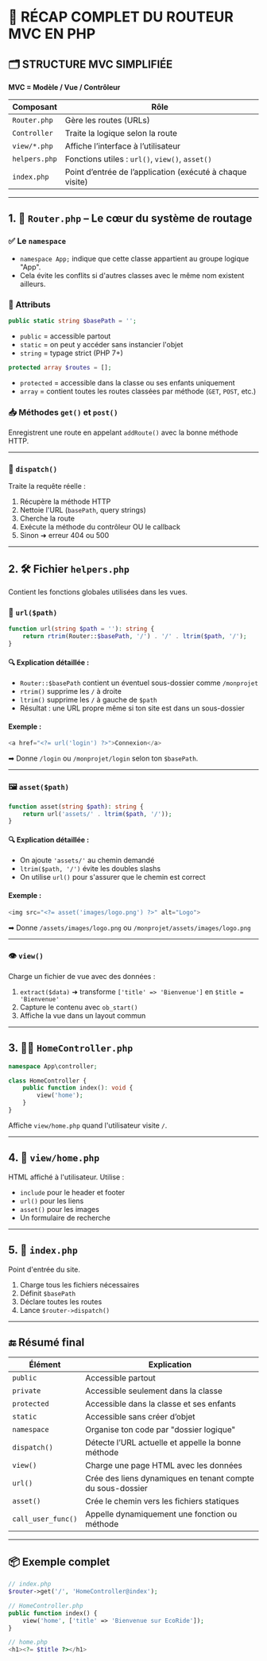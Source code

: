 
# 🧠 RÉCAP COMPLET DU ROUTEUR MVC EN PHP

## 🗂️ STRUCTURE MVC SIMPLIFIÉE

**MVC = Modèle / Vue / Contrôleur**

| Composant     | Rôle |
|---------------|------|
| `Router.php`  | Gère les routes (URLs) |
| `Controller`  | Traite la logique selon la route |
| `view/*.php`  | Affiche l’interface à l’utilisateur |
| `helpers.php` | Fonctions utiles : `url()`, `view()`, `asset()` |
| `index.php`   | Point d’entrée de l’application (exécuté à chaque visite) |

---

## 1. 🧭 `Router.php` – Le cœur du système de routage

### ✅ Le `namespace`

- `namespace App;` indique que cette classe appartient au groupe logique "App".
- Cela évite les conflits si d'autres classes avec le même nom existent ailleurs.

### 🧱 Attributs

```php
public static string $basePath = '';
```
- `public` = accessible partout
- `static` = on peut y accéder sans instancier l'objet
- `string` = typage strict (PHP 7+)

```php
protected array $routes = [];
```
- `protected` = accessible dans la classe ou ses enfants uniquement
- `array` = contient toutes les routes classées par méthode (`GET`, `POST`, etc.)

### 📥 Méthodes `get()` et `post()`

Enregistrent une route en appelant `addRoute()` avec la bonne méthode HTTP.

---

### 🚦 `dispatch()`

Traite la requête réelle :
1. Récupère la méthode HTTP
2. Nettoie l'URL (`basePath`, query strings)
3. Cherche la route
4. Exécute la méthode du contrôleur OU le callback
5. Sinon ➜ erreur 404 ou 500

---

## 2. 🛠️ Fichier `helpers.php`

Contient les fonctions globales utilisées dans les vues.

### 🔗 `url($path)`

```php
function url(string $path = ''): string {
    return rtrim(Router::$basePath, '/') . '/' . ltrim($path, '/');
}
```

#### 🔍 Explication détaillée :
- `Router::$basePath` contient un éventuel sous-dossier comme `/monprojet`
- `rtrim()` supprime les `/` à droite
- `ltrim()` supprime les `/` à gauche de `$path`
- Résultat : une URL propre même si ton site est dans un sous-dossier

#### Exemple :
```php
<a href="<?= url('login') ?>">Connexion</a>
```

➡ Donne `/login` ou `/monprojet/login` selon ton `$basePath`.

---

### 🖼️ `asset($path)`

```php
function asset(string $path): string {
    return url('assets/' . ltrim($path, '/'));
}
```

#### 🔍 Explication détaillée :
- On ajoute `'assets/'` au chemin demandé
- `ltrim($path, '/')` évite les doubles slashs
- On utilise `url()` pour s'assurer que le chemin est correct

#### Exemple :
```php
<img src="<?= asset('images/logo.png') ?>" alt="Logo">
```

➡ Donne `/assets/images/logo.png` ou `/monprojet/assets/images/logo.png`

---

### 👁️ `view()`

Charge un fichier de vue avec des données :
1. `extract($data)` ➜ transforme `['title' => 'Bienvenue']` en `$title = 'Bienvenue'`
2. Capture le contenu avec `ob_start()`
3. Affiche la vue dans un layout commun

---

## 3. 🧑‍🏫 `HomeController.php`

```php
namespace App\controller;

class HomeController {
    public function index(): void {
        view('home');
    }
}
```

Affiche `view/home.php` quand l'utilisateur visite `/`.

---

## 4. 📄 `view/home.php`

HTML affiché à l'utilisateur. Utilise :

- `include` pour le header et footer
- `url()` pour les liens
- `asset()` pour les images
- Un formulaire de recherche

---

## 5. 🚪 `index.php`

Point d'entrée du site.

1. Charge tous les fichiers nécessaires
2. Définit `$basePath`
3. Déclare toutes les routes
4. Lance `$router->dispatch()`

---

## 🔚 Résumé final

| Élément        | Explication |
|----------------|-------------|
| `public`       | Accessible partout |
| `private`      | Accessible seulement dans la classe |
| `protected`    | Accessible dans la classe et ses enfants |
| `static`       | Accessible sans créer d’objet |
| `namespace`    | Organise ton code par "dossier logique" |
| `dispatch()`   | Détecte l’URL actuelle et appelle la bonne méthode |
| `view()`       | Charge une page HTML avec les données |
| `url()`        | Crée des liens dynamiques en tenant compte du sous-dossier |
| `asset()`      | Crée le chemin vers les fichiers statiques |
| `call_user_func()` | Appelle dynamiquement une fonction ou méthode |

---

## 📦 Exemple complet

```php
// index.php
$router->get('/', 'HomeController@index');

// HomeController.php
public function index() {
    view('home', ['title' => 'Bienvenue sur EcoRide']);
}

// home.php
<h1><?= $title ?></h1>
```
